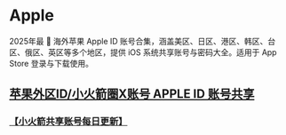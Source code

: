 # Apple
2025年最 🍎 海外苹果 Apple ID 账号合集，涵盖美区、日区、港区、韩区、台区、俄区、英区等多个地区，提供 iOS 系统共享账号与密码大全。适用于 App Store 登录与下载使用。

## [苹果外区ID/小火箭圈X账号 APPLE ID 账号共享](https://shop.muooy.com)

### [【小火箭共享账号每日更新】](https://docs.applexp.com/free-accounts/Shadowrocket)
